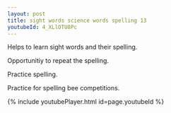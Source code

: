 ```yaml
---
layout: post
title: sight words science words spelling 13
youtubeId: 4_XLlOTU8Pc
---
```

 
 
Helps to learn sight words and their spelling.

Opportunitiy to repeat the spelling. 

Practice spelling. 
 
Practice for spelling bee competitions. 
 
{% include youtubePlayer.html id=page.youtubeId %}
 
 
